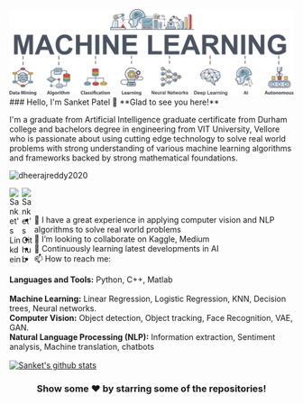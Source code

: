 <img src = "https://github.com/Sanket2311/Sanket2311/blob/main/ML.jpg" alt= "Machine learning image">
### Hello, I'm Sanket Patel 👋
**Glad to see you here!**

I'm a graduate from Artificial Intelligence graduate certificate from Durham college and bachelors degree in engineering from VIT University, Vellore who is passionate about using cutting edge technology to solve real world problems with strong understanding of various machine learning algorithms and frameworks backed by strong mathematical foundations. 

<p align="left"> <img src="https://komarev.com/ghpvc/?username=dheerajreddy2020&label=Views&color=blue&style=plastic" alt="dheerajreddy2020" /> </p>

</a>
<a href="https://www.linkedin.com/in/sanketpatel2311/">
  <img align="left" alt="Sanket's Linkdein" width="22px" src="https://cdn.jsdelivr.net/npm/simple-icons@v3/icons/linkedin.svg" />
</a>
<a href="https://github.com/Sanket2311">
  <img align="left" alt="Sanket's Github" width="22px" src="https://cdn.jsdelivr.net/npm/simple-icons@v3/icons/github.svg" />
</a>

<br/>
<br/>

- 🌱 I have a great experience in applying computer vision and NLP algorithms to solve real world problems
- 👯 I’m looking to collaborate on Kaggle, Medium
- 🤔 Continuously learning latest developments in AI
- 📫 How to reach me:


**Languages and Tools:**  Python, C++, Matlab   <br />\
**Machine Learning:** Linear Regression, Logistic Regression, KNN, Decision trees, Neural networks.\
**Computer Vision:** Object detection, Object tracking, Face Recognition, VAE, GAN.\
**Natural Language Processing (NLP):** Information extraction, Sentiment analysis, Machine translation, chatbots

 
</a>
<a href="https://github.com/Sanket2311">
 <img align="center" src="https://github-readme-stats.vercel.app/api?username=Sanket2311&show_icons=true&theme=light&line_height=27" alt="Sanket's github stats"/>
</a>

<div align="center">

### Show some ❤️ by starring some of the repositories!

</div>
